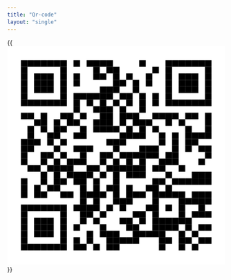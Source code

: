 ```yaml
---
title: "Qr-code"
layout: "single"
---
```


{{<img class="main__image" src="./QR Code.svg" caption="" alt="qr code :(">}}